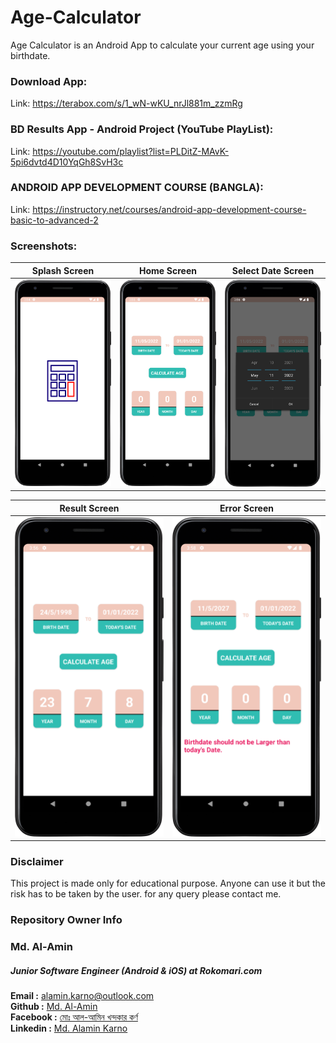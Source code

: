# Age-Calculator
Age Calculator is an Android App to calculate your current age using your birthdate.

### Download App:

Link: https://terabox.com/s/1_wN-wKU_nrJl881m_zzmRg

### BD Results App - Android Project (YouTube PlayList):

Link: https://youtube.com/playlist?list=PLDitZ-MAvK-5pi6dvtd4D10YqGh8SvH3c


### ANDROID APP DEVELOPMENT COURSE (BANGLA):
Link: https://instructory.net/courses/android-app-development-course-basic-to-advanced-2

### Screenshots:


| Splash Screen      |  Home Screen |  Select Date Screen |
| :---:       |    :----:   | :----:   |
| <img src="screenshots/age_calculator_slpash_screen.png" width="250">       |  <img src="screenshots/age_calculator_home_screen.png" width="250">     |  <img src="screenshots/age_calculator_date_dialog_screen.png" width="250">  |

| Result Screen      |  Error Screen | 
| :---:       |    :----:   | 
| <img src="screenshots/age_calculator_result_screen.png" width="250">       |  <img src="screenshots/age_calculator_date_error_screen.png" width="250">     |

### Disclaimer
This project is made only for educational purpose. Anyone can use it but the risk has to be taken by the user.
for any query please contact me.

### Repository Owner Info

### Md. Al-Amin
##### Junior Software Engineer (Android & iOS) at Rokomari.com

__Email :__ [ alamin.karno@outlook.com ](mailto:alamin.karno@outlook.com) <br>
__Github :__ [Md. Al-Amin](https://github.com/karno786)<br>
__Facebook :__ [মোঃ আল-আমিন খন্দকার কর্ণ](https://facebook.com/alamin.kanro786) <br>
__Linkedin :__ [Md. Alamin Karno](https://www.linkedin.com/in/alaminkarno/)
<br>